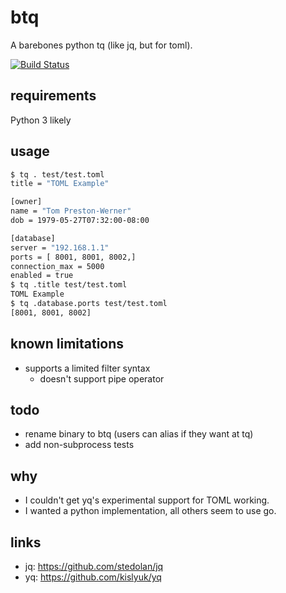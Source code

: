 # btq

A barebones python tq (like jq, but for toml).

[![Build Status](https://travis-ci.com/aerickson/tq.svg?branch=master)](https://travis-ci.com/aerickson/tq)

## requirements

Python 3 likely

## usage

```bash
$ tq . test/test.toml
title = "TOML Example"

[owner]
name = "Tom Preston-Werner"
dob = 1979-05-27T07:32:00-08:00

[database]
server = "192.168.1.1"
ports = [ 8001, 8001, 8002,]
connection_max = 5000
enabled = true
$ tq .title test/test.toml
TOML Example
$ tq .database.ports test/test.toml
[8001, 8001, 8002]
```

## known limitations

- supports a limited filter syntax
  - doesn't support pipe operator

## todo

- rename binary to btq (users can alias if they want at tq)
- add non-subprocess tests

## why

- I couldn't get yq's experimental support for TOML working.
- I wanted a python implementation, all others seem to use go.

## links

- jq: https://github.com/stedolan/jq
- yq: https://github.com/kislyuk/yq
